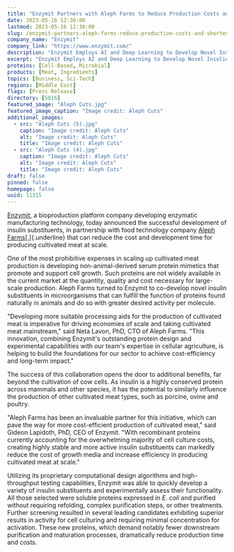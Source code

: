 ```yaml
---
title: "Enzymit Partners with Aleph Farms to Reduce Production Costs and Shorten Time-to-Market for Cultivated Meat"
date: 2023-05-16 12:30:00
lastmod: 2023-05-16 12:30:00
slug: /enzymit-partners-aleph-farms-reduce-production-costs-and-shorten-time-market-cultivated
company_name: "Enzymit"
company_link: "https://www.enzymit.com/"
description: "Enzymit Employs AI and Deep Learning to Develop Novel Insulin Substituents as Processing Aids for Cost-Efficient Cultivated Meat Production"
excerpt: "Enzymit Employs AI and Deep Learning to Develop Novel Insulin Substituents as Processing Aids for Cost-Efficient Cultivated Meat Production"
proteins: [Cell-Based, Microbial]
products: [Meat, Ingredients]
topics: [Business, Sci-Tech]
regions: [Middle East]
flags: [Press Release]
directory: [5816]
featured_image: "Aleph Cuts.jpg"
featured_image_caption: "Image credit: Aleph Cuts"
additional_images:
  - src: "Aleph Cuts (5).jpg"
    caption: "Image credit: Aleph Cuts"
    alt: "Image credit: Aleph Cuts"
    title: "Image credit: Aleph Cuts"
  - src: "Aleph Cuts (4).jpg"
    caption: "Image credit: Aleph Cuts"
    alt: "Image credit: Aleph Cuts"
    title: "Image credit: Aleph Cuts"
draft: false
pinned: false
homepage: false
uuid: 11315
---
```

[Enzymit](https://www.enzymit.com/), a bioproduction platform company
developing enzymatic manufacturing technology, today announced the
successful development of insulin substituents, in partnership with food
technology company [Aleph
Farms](https://www.aleph-farms.com/)[,]{.underline} that can reduce the
cost and development time for producing cultivated meat at scale.

One of the most prohibitive expenses in scaling up cultivated meat
production is developing non-animal-derived serum protein mimetics that
promote and support cell growth. Such proteins are not widely available
in the current market at the quantity, quality and cost necessary for
large-scale production. Aleph Farms turned to Enzymit to co-develop
novel insulin substituents in microorganisms that can fulfill the
function of proteins found naturally in animals and do so with greater
desired activity per molecule.

\"Developing more suitable processing aids for the production of
cultivated meat is imperative for driving economies of scale and taking
cultivated meat mainstream," said Neta Lavon, PhD, CTO of Aleph Farms.
\"This innovation, combining Enzymit's outstanding protein design and
experimental capabilities with our team's expertise in cellular
agriculture, is helping to build the foundations for our sector to
achieve cost-efficiency and long-term impact."

The success of this collaboration opens the door to additional benefits,
far beyond the cultivation of cow cells. As insulin is a highly
conserved protein across mammals and other species, it has the potential
to similarly influence the production of other cultivated meat types,
such as porcine, ovine and poultry.

"Aleph Farms has been an invaluable partner for this initiative, which
can pave the way for more cost-efficient production of cultivated meat,"
said Gideon Lapidoth, PhD, CEO of Enzymit. "With recombinant proteins
currently accounting for the overwhelming majority of cell culture
costs, creating highly stable and more active insulin substituents can
markedly reduce the cost of growth media and increase efficiency in
producing cultivated meat at scale."

Utilizing its proprietary computational design algorithms and
high-throughput testing capabilities, Enzymit was able to quickly
develop a variety of insulin substituents and experimentally assess
their functionality. All those selected were soluble proteins expressed
in *E. coli* and purified without requiring refolding, complex
purification steps, or other treatments. Further screening resulted in
several leading candidates exhibiting superior results in activity for
cell culturing and requiring minimal concentration for activation. These
new proteins, which demand notably fewer downstream purification and
maturation processes, dramatically reduce production time and costs.

